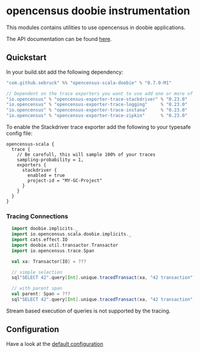 # opencensus doobie instrumentation
This modules contains utilities to use opencensus in doobie applications.

The API documentation can be found [here](https://census-ecosystem.github.io/opencensus-scala/api/).

## Quickstart
In your build.sbt add the following dependency:

```scala
"com.github.sebruck" %% "opencensus-scala-doobie" % "0.7.0-M1" 

// Dependent on the trace exporters you want to use add one or more of the following
"io.opencensus" % "opencensus-exporter-trace-stackdriver" % "0.23.0"
"io.opencensus" % "opencensus-exporter-trace-logging"     % "0.23.0"
"io.opencensus" % "opencensus-exporter-trace-instana"     % "0.23.0"
"io.opencensus" % "opencensus-exporter-trace-zipkin"      % "0.23.0"
```

To enable the Stackdriver trace exporter add the following to your typesafe config file:
```
opencensus-scala {
  trace {
    // Be carefull, this will sample 100% of your traces
    sampling-probability = 1,
    exporters {
      stackdriver {
        enabled = true 
        project-id = "MY-GC-Project"
      }
    }
  }
}
```

### Tracing Connections

```scala
  import doobie.implicits._
  import io.opencensus.scala.doobie.implicits._
  import cats.effect.IO
  import doobie.util.transactor.Transactor
  import io.opencensus.trace.Span

  val xa: Transactor[IO] = ???

  // simple selection
  sql"SELECT 42".query[Int].unique.tracedTransact(xa, "42 transaction")

  // with parent span
  val parent: Span = ???
  sql"SELECT 42".query[Int].unique.tracedTransact(xa, "42 transaction", parent)
```

Stream based execution of queries is not supported by the tracing.

## Configuration
Have a look at the [default configuration](src/main/resources/reference.conf)
